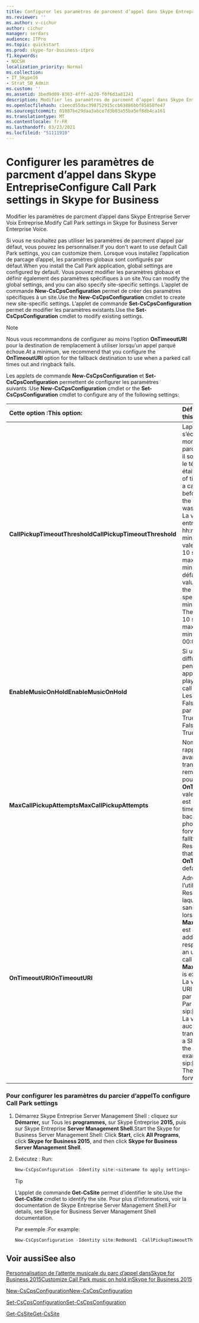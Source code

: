 ```yaml
---
title: Configurer les paramètres de parcment d’appel dans Skype Entreprise
ms.reviewer: ''
ms.author: v-cichur
author: cichur
manager: serdars
audience: ITPro
ms.topic: quickstart
ms.prod: skype-for-business-itpro
f1.keywords:
- NOCSH
localization_priority: Normal
ms.collection:
- IT_Skype16
- Strat_SB_Admin
ms.custom: ''
ms.assetid: 3bed9d09-8363-4fff-a220-f0f6d3a81241
description: Modifier les paramètres de parcment d’appel dans Skype Entreprise Server Voix Entreprise.
ms.openlocfilehash: c1eecd55dac398752915ccb63886bbf85858fe47
ms.sourcegitcommit: 01087be29daa3abce7d3b03a55ba5ef8db4ca161
ms.translationtype: MT
ms.contentlocale: fr-FR
ms.lasthandoff: 03/23/2021
ms.locfileid: "51111910"
---
```

# <a name="configure-call-park-settings-in-skype-for-business"></a><span data-ttu-id="b55e8-103">Configurer les paramètres de parcment d’appel dans Skype Entreprise</span><span class="sxs-lookup"><span data-stu-id="b55e8-103">Configure Call Park settings in Skype for Business</span></span>

<span data-ttu-id="b55e8-104">Modifier les paramètres de parcment d’appel dans Skype Entreprise Server Voix Entreprise.</span><span class="sxs-lookup"><span data-stu-id="b55e8-104">Modify Call Park settings in Skype for Business Server Enterprise Voice.</span></span>

<span data-ttu-id="b55e8-105">Si vous ne souhaitez pas utiliser les paramètres de parcment d’appel par défaut, vous pouvez les personnaliser.</span><span class="sxs-lookup"><span data-stu-id="b55e8-105">If you don't want to use default Call Park settings, you can customize them.</span></span> <span data-ttu-id="b55e8-106">Lorsque vous installez l’application de parcage d’appel, les paramètres globaux sont configurés par défaut.</span><span class="sxs-lookup"><span data-stu-id="b55e8-106">When you install the Call Park application, global settings are configured by default.</span></span> <span data-ttu-id="b55e8-107">Vous pouvez modifier les paramètres globaux et définir également des paramètres spécifiques à un site.</span><span class="sxs-lookup"><span data-stu-id="b55e8-107">You can modify the global settings, and you can also specify site-specific settings.</span></span> <span data-ttu-id="b55e8-108">L’applet de commande **New-CsCpsConfiguration** permet de créer des paramètres spécifiques à un site.</span><span class="sxs-lookup"><span data-stu-id="b55e8-108">Use the **New-CsCpsConfiguration** cmdlet to create new site-specific settings.</span></span> <span data-ttu-id="b55e8-109">L’applet de commande **Set-CsCpsConfiguration** permet de modifier les paramètres existants.</span><span class="sxs-lookup"><span data-stu-id="b55e8-109">Use the **Set-CsCpsConfiguration** cmdlet to modify existing settings.</span></span>

> [!NOTE]
> <span data-ttu-id="b55e8-110">Nous vous recommandons de configurer au moins l’option **OnTimeoutURI** pour la destination de remplacement à utiliser lorsqu’un appel parqué échoue.</span><span class="sxs-lookup"><span data-stu-id="b55e8-110">At a minimum, we recommend that you configure the **OnTimeoutURI** option for the fallback destination to use when a parked call times out and ringback fails.</span></span>

<span data-ttu-id="b55e8-111">Les applets de commande **New-CsCpsConfiguration** et **Set-CsCpsConfiguration** permettent de configurer les paramètres suivants :</span><span class="sxs-lookup"><span data-stu-id="b55e8-111">Use **New-CsCpsConfiguration** cmdlet or the **Set-CsCpsConfiguration** cmdlet to configure any of the following settings:</span></span>


| <span data-ttu-id="b55e8-112">**Cette option :**</span><span class="sxs-lookup"><span data-stu-id="b55e8-112">**This option:**</span></span>                     | <span data-ttu-id="b55e8-113">**Définit ceci :**</span><span class="sxs-lookup"><span data-stu-id="b55e8-113">**Specifies this:**</span></span>                                                                                                                                                                                                                                                                                                                   |
|:-------------------------------------|:--------------------------------------------------------------------------------------------------------------------------------------------------------------------------------------------------------------------------------------------------------------------------------------------------------------------------------------|
| <span data-ttu-id="b55e8-114">**CallPickupTimeoutThreshold**</span><span class="sxs-lookup"><span data-stu-id="b55e8-114">**CallPickupTimeoutThreshold**</span></span> <br/> | <span data-ttu-id="b55e8-115">Laps de temps qui s’écoule entre le moment où un appel est parqué et le moment où il sonne de nouveau sur le téléphone auquel il était destiné.</span><span class="sxs-lookup"><span data-stu-id="b55e8-115">The amount of time that elapses after a call has been parked before it rings back to the phone where the call was answered.</span></span>  <br/> <span data-ttu-id="b55e8-p102">La valeur doit être entrée au format hh:mm:ss (heures, minutes, secondes). La valeur minimale est de 10 secondes et la valeur maximale est de 10 minutes. La valeur par défaut est 00:01:30.</span><span class="sxs-lookup"><span data-stu-id="b55e8-p102">The value must be entered in the format hh:mm:ss to specify the hours, minutes, and seconds. The minimum value is 10 seconds, and the maximum value is 10 minutes. The default is 00:01:30.</span></span>  <br/> |
| <span data-ttu-id="b55e8-119">**EnableMusicOnHold**</span><span class="sxs-lookup"><span data-stu-id="b55e8-119">**EnableMusicOnHold**</span></span> <br/>          | <span data-ttu-id="b55e8-120">Si une musique est diffusée pour l’appelant pendant le parcage d’un appel.</span><span class="sxs-lookup"><span data-stu-id="b55e8-120">Whether music plays for a caller while a call is parked.</span></span>  <br/> <span data-ttu-id="b55e8-p103">Les valeurs sont True ou False. La valeur par défaut est True.</span><span class="sxs-lookup"><span data-stu-id="b55e8-p103">Values are True or False. The default is True.</span></span>  <br/>                                                                                                                                                                                                                 |
| <span data-ttu-id="b55e8-123">**MaxCallPickupAttempts**</span><span class="sxs-lookup"><span data-stu-id="b55e8-123">**MaxCallPickupAttempts**</span></span> <br/>      | <span data-ttu-id="b55e8-p104">Nombre de sonnerie de rappel d’un appel parqué avant qu’il ne soit transféré vers l’URI de remplacement spécifié pour le paramètre **OnTimeoutURI**. La valeur par défaut est 1.</span><span class="sxs-lookup"><span data-stu-id="b55e8-p104">The number of times a parked call rings back to the answering phone before it is forwarded to the fallback Uniform Resource Identifier (URI) that is specified for **OnTimeoutURI**. The default is 1.  </span></span><br/>                                                                                                                         |
| <span data-ttu-id="b55e8-126">**OnTimeoutURI**</span><span class="sxs-lookup"><span data-stu-id="b55e8-126">**OnTimeoutURI**</span></span> <br/>               | <span data-ttu-id="b55e8-127">Adresse SIP de l’utilisateur ou groupe Response Group vers laquelle l’appel parqué sans réponse est routé lorsque la valeur **MaxCallPickupAttempts** est atteinte.</span><span class="sxs-lookup"><span data-stu-id="b55e8-127">The SIP address of the user or response group to which an unanswered parked call is routed when **MaxCallPickupAttempts** is exceeded.</span></span> <br/> <span data-ttu-id="b55e8-p105">La valeur doit être une URI SIP et commencer par la chaîne « sip: ». Par exemple, sip:bob@contoso.com. La valeur par défaut est aucune adresse de transfert.</span><span class="sxs-lookup"><span data-stu-id="b55e8-p105">Value must be a SIP URI beginning with the string sip:. For example, sip:bob@contoso.com. The default is no forwarding address.  </span></span><br/>                                                   |

### <a name="to-configure-call-park-settings"></a><span data-ttu-id="b55e8-131">Pour configurer les paramètres du parcier d’appel</span><span class="sxs-lookup"><span data-stu-id="b55e8-131">To configure Call Park settings</span></span>

1. <span data-ttu-id="b55e8-132">Démarrez Skype Entreprise Server Management Shell : cliquez sur **Démarrer,** sur Tous les **programmes,** sur Skype Entreprise **2015,** puis sur Skype Entreprise **Server Management Shell.**</span><span class="sxs-lookup"><span data-stu-id="b55e8-132">Start the Skype for Business Server Management Shell: Click **Start**, click **All Programs**, click **Skype for Business 2015**, and then click **Skype for Business Server Management Shell**.</span></span>

2. <span data-ttu-id="b55e8-133">Exécutez :  </span><span class="sxs-lookup"><span data-stu-id="b55e8-133">Run:</span></span>

   ```powershell
   New-CsCpsConfiguration -Identity site:<sitename to apply settings> [-CallPickupTimeoutThreshold <hh:mm:ss>] -[EnableMusicOnHold <$true | $false>] [-MaxCallPickupAttempts <number of rings>] [-OnTimeoutURI sip:<sip URI for routing unanswered call>]
   ```

   > [!TIP]
   > <span data-ttu-id="b55e8-134">L’applet de commande **Get-CsSite** permet d’identifier le site.</span><span class="sxs-lookup"><span data-stu-id="b55e8-134">Use the **Get-CsSite** cmdlet to identify the site.</span></span> <span data-ttu-id="b55e8-135">Pour plus d’informations, voir la documentation de Skype Entreprise Server Management Shell.</span><span class="sxs-lookup"><span data-stu-id="b55e8-135">For details, see Skype for Business Server Management Shell documentation.</span></span>

    <span data-ttu-id="b55e8-136">Par exemple :</span><span class="sxs-lookup"><span data-stu-id="b55e8-136">For example:</span></span>

   ```powershell
   New-CsCpsConfiguration -Identity site:Redmond1 -CallPickupTimeoutThreshold 00:01:00 -EnableMusicOnHold $false -MaxCallPickupAttempts 2 -OnTimeoutURI sip:bob@contoso.com
   ```

## <a name="see-also"></a><span data-ttu-id="b55e8-137">Voir aussi</span><span class="sxs-lookup"><span data-stu-id="b55e8-137">See also</span></span>

[<span data-ttu-id="b55e8-138">Personnalisation de l’attente musicale du parc d’appel dansSkype for Business 2015</span><span class="sxs-lookup"><span data-stu-id="b55e8-138">Customize Call Park music on hold inSkype for Business 2015</span></span>](customize-call-park-music-on-hold.md)

[<span data-ttu-id="b55e8-139">New-CsCpsConfiguration</span><span class="sxs-lookup"><span data-stu-id="b55e8-139">New-CsCpsConfiguration</span></span>](/powershell/module/skype/new-cscpsconfiguration?view=skype-ps)

[<span data-ttu-id="b55e8-140">Set-CsCpsConfiguration</span><span class="sxs-lookup"><span data-stu-id="b55e8-140">Set-CsCpsConfiguration</span></span>](/powershell/module/skype/set-cscpsconfiguration?view=skype-ps)

[<span data-ttu-id="b55e8-141">Get-CsSite</span><span class="sxs-lookup"><span data-stu-id="b55e8-141">Get-CsSite</span></span>](/powershell/module/skype/get-cssite?view=skype-ps)